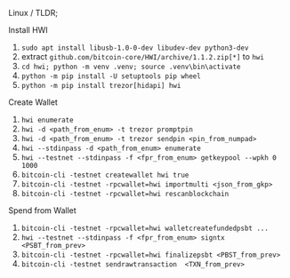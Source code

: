 Linux / TLDR;

Install HWI

1. `sudo apt install libusb-1.0-0-dev libudev-dev python3-dev`
1. extract `github.com/bitcoin-core/HWI/archive/1.1.2.zip[*]` to `hwi`
2. `cd hwi; python -m venv .venv; source .venv\bin\activate`
3. `python -m pip install -U setuptools pip wheel`
4. `python -m pip install trezor[hidapi] hwi`

Create Wallet

1. `hwi enumerate`
7. `hwi -d <path_from_enum> -t trezor promptpin`
8. `hwi -d <path_from_enum> -t trezor sendpin <pin_from_numpad>`
9. `hwi --stdinpass -d <path_from_enum> enumerate`
10. `hwi --testnet --stdinpass -f <fpr_from_enum> getkeypool --wpkh 0 1000`
11. `bitcoin-cli -testnet createwallet hwi true`
12. `bitcoin-cli -testnet -rpcwallet=hwi importmulti <json_from_gkp>`
13. `bitcoin-cli -testnet -rpcwallet=hwi rescanblockchain`

Spend from Wallet

1. `bitcoin-cli -testnet -rpcwallet=hwi walletcreatefundedpsbt ...`
1. `hwi --testnet --stdinpass -f <fpr_from_enum> signtx <PSBT_from_prev>`
2. `bitcoin-cli -testnet -rpcwallet=hwi finalizepsbt <PBST_from_prev>`
3. `bitcoin-cli -testnet sendrawtransaction  <TXN_from_prev>`
